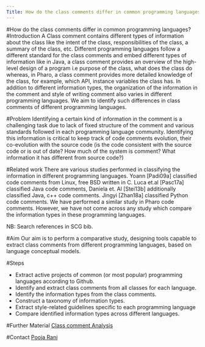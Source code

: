 ```yaml
---
Title: How do the class comments differ in common programming languages?
---
```

#How do the class comments differ in common programming languages?
#Introduction
A Class comment contains different types of information about the class like the intent of the class, responsibilities of the class, a summary of the class, etc.
Different programming languages follow a different standard for the class comments and embed different types of information like in Java, a class comment provides an overview of the high-level design of a program i.e purpose of the class, what does the class do whereas, in Pharo, a class comment provides more detailed knowledge of the class, for example, which API, instance variables the class has.
In addition to different information types, the organization of the information in the comment and style of writing comment also varies in different programming languages.
We aim to identify such differences in class comments of different programming languages.


#Problem
Identifying a certain kind of information in the comment is a challenging task due to lack of fixed structure of the comment and various standards followed in each programming language community. Identifying this information is critical to keep track of code comments evolution, their co-evolution with the source code (is the code consistent with the source code or is out of date? How much of the system is comment? What information it has different from source code?)

#Related work
There are various studies performed in classifying the information in different programming languages. Yoann [Padi09a] classified code comments from Linux, free BSD written in C.  Luca et.al [Pasc17a] classified Java code comments, Daniela et. Al [Stei13b] additionally classified Java, c\+\+ code comments.
Jingyi [Zhan18a] classified Python code comments. We have performed a similar study in Pharo code comments. However, we have not come across any study which compare the information types in these programming languages.

NB: Search references in SCG bib.


#Aim
Our aim is to perform a comparative study, designing tools capable to extract class comments from different programming languages, based on language conceptual models.

#Steps

-  Extract active projects of common (or most popular) programming languages according to Github.
-  Identify and extract class comments from all classes for each language.
-  Identify the information types from the class comments.
-  Construct a taxonomy of information types.
-  Extract style-related guidelines specific to each programming language
-  Compare identified information types across different languages.

#Further Material
[Class comment Analysis](%base_url%/download/softwarecomposition/2019-11-26-Ivan-classCommentAnalysis.pdf)

#Contact
[Pooja Rani](%base_url%/staff/Pooja-Rani)
